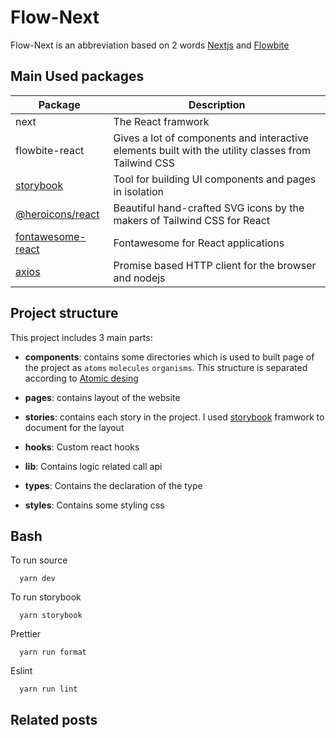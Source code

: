 # Flow-Next
Flow-Next is an abbreviation based on 2 words [Nextjs](https://nextjs.org/) and [Flowbite](https://flowbite.com/)

## Main Used packages

|Package|Description|
----|----
|next|The React framwork|
|flowbite-react|Gives a lot of components and interactive elements built with the utility classes from Tailwind CSS|
|[storybook](https://storybook.js.org/)|Tool for building UI components and pages in isolation|
|[@heroicons/react](https://heroicons.com/)|Beautiful hand-crafted SVG icons by the makers of Tailwind CSS for React|
|[fontawesome-react](https://fontawesome.com/docs/web/use-with/react/)|Fontawesome for React applications|
|[axios](https://www.npmjs.com/package/axios)|Promise based HTTP client for the browser and nodejs|


## Project structure 
This project includes 3 main parts:
  
  - **components**: contains some directories which is used to built page of the project as `atoms` `molecules` `organisms`.
  This structure is separated according to [Atomic desing](https://github.com/danilowoz/react-atomic-design)

  - **pages**: contains layout of the website

  - **stories**: contains each story in the project. I used [storybook](https://storybook.js.org/) framwork to document for the layout 

  - **hooks**: Custom react hooks

  - **lib**: Contains logic related call api

  - **types**: Contains the declaration of the type 

  - **styles**: Contains some styling css

## Bash

To run source

```
  yarn dev 
```

To run storybook

```
  yarn storybook
```

Prettier

```
  yarn run format
```

Eslint 

```
  yarn run lint
```

## Related posts
